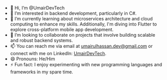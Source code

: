 - 👋 Hi, I’m @UmairDevTech
- 👀 I’m interested in backend development, particularly in C#.
- 🌱 I’m currently learning about microservices architecture and cloud computing to enhance my skills. Additionally, I'm diving into Flutter to explore cross-platform mobile app development.
- 💞️ I’m looking to collaborate on projects that involve building scalable and robust backend systems.
- 📫 You can reach me via email at umairulhassan.dev@gmail.com or connect with me on LinkedIn: [UmairDevTech](https://www.linkedin.com/in/umairdevtech/).
- 😄 Pronouns: He/Him
- ⚡ Fun fact: I enjoy experimenting with new programming languages and frameworks in my spare time.
